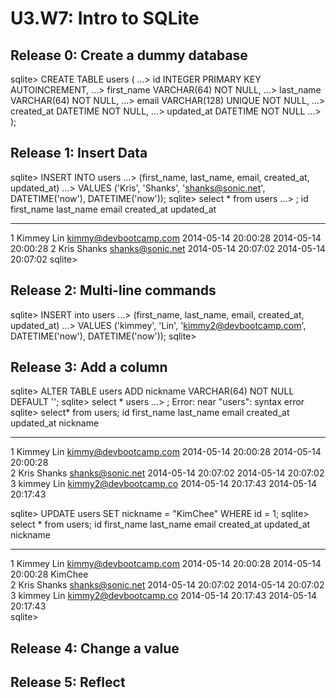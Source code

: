 # U3.W7: Intro to SQLite

## Release 0: Create a dummy database

<!-- paste your terminal output here -->
sqlite> CREATE TABLE users (
   ...>   id INTEGER PRIMARY KEY AUTOINCREMENT,
   ...>   first_name VARCHAR(64) NOT NULL,
   ...>   last_name  VARCHAR(64) NOT NULL,
   ...>   email VARCHAR(128) UNIQUE NOT NULL,
   ...>   created_at DATETIME NOT NULL,
   ...>   updated_at DATETIME NOT NULL
   ...> );

## Release 1: Insert Data 
<!-- paste your terminal output here -->
sqlite> INSERT INTO users
   ...> (first_name, last_name, email, created_at, updated_at)
   ...> VALUES ('Kris', 'Shanks', 'shanks@sonic.net', DATETIME('now'), DATETIME('now'));
sqlite> select * from users
   ...> ;
id          first_name  last_name   email                  created_at           updated_at         
----------  ----------  ----------  ---------------------  -------------------  -------------------
1           Kimmey      Lin         kimmy@devbootcamp.com  2014-05-14 20:00:28  2014-05-14 20:00:28
2           Kris        Shanks      shanks@sonic.net       2014-05-14 20:07:02  2014-05-14 20:07:02
sqlite> 

## Release 2: Multi-line commands
<!-- paste your terminal output here -->
sqlite> INSERT into users 
   ...> (first_name, last_name, email, created_at, updated_at)
   ...> VALUES ('kimmey', 'Lin', 'kimmy2@devbootcamp.com', DATETIME('now'), DATETIME('now'));
sqlite> 

## Release 3: Add a column
<!-- paste your terminal output here -->
sqlite> ALTER TABLE users ADD nickname VARCHAR(64) NOT NULL DEFAULT '';
sqlite> select * users
   ...> ;
Error: near "users": syntax error
sqlite> select* from users;
id          first_name  last_name   email                  created_at           updated_at           nickname  
----------  ----------  ----------  ---------------------  -------------------  -------------------  ----------
1           Kimmey      Lin         kimmy@devbootcamp.com  2014-05-14 20:00:28  2014-05-14 20:00:28            
2           Kris        Shanks      shanks@sonic.net       2014-05-14 20:07:02  2014-05-14 20:07:02            
3           kimmey      Lin         kimmy2@devbootcamp.co  2014-05-14 20:17:43  2014-05-14 20:17:43            

sqlite> UPDATE users SET nickname = "KimChee" WHERE id = 1;
sqlite> select * from users;
id          first_name  last_name   email                  created_at           updated_at           nickname  
----------  ----------  ----------  ---------------------  -------------------  -------------------  ----------
1           Kimmey      Lin         kimmy@devbootcamp.com  2014-05-14 20:00:28  2014-05-14 20:00:28  KimChee   
2           Kris        Shanks      shanks@sonic.net       2014-05-14 20:07:02  2014-05-14 20:07:02            
3           kimmey      Lin         kimmy2@devbootcamp.co  2014-05-14 20:17:43  2014-05-14 20:17:43            
sqlite> 

## Release 4: Change a value
<!-- paste your terminal output here -->

## Release 5: Reflect
<!-- Add your reflection here -->